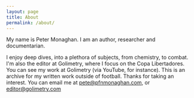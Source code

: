 ```yaml
---
layout: page
title: About
permalink: /about/
---
```

My name is Peter Monaghan. I am an author, researcher and documentarian. 

I enjoy deep dives, into a plethora of subjects, from chemistry, to combat.
I'm also the editor at Golimetry, where I focus on the Copa Libertadores.
You can see my work at Golimetry (via YouTube, for instance). 
This is an archive for my written work outside of football.
Thanks for taking an interest. 
You can email me at pete@pfnmonaghan.com, or editor@golimetry.com